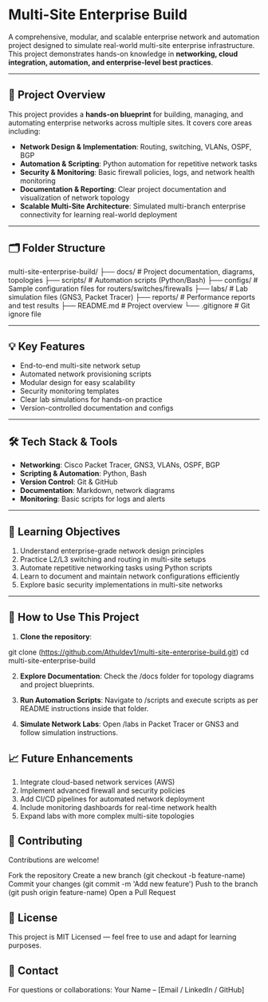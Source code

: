 # Multi-Site Enterprise Build

A comprehensive, modular, and scalable enterprise network and automation project designed to simulate real-world multi-site enterprise infrastructure. This project demonstrates hands-on knowledge in **networking, cloud integration, automation, and enterprise-level best practices**.

---

## 🚀 Project Overview

This project provides a **hands-on blueprint** for building, managing, and automating enterprise networks across multiple sites. It covers core areas including:

- **Network Design & Implementation**: Routing, switching, VLANs, OSPF, BGP  
- **Automation & Scripting**: Python automation for repetitive network tasks  
- **Security & Monitoring**: Basic firewall policies, logs, and network health monitoring  
- **Documentation & Reporting**: Clear project documentation and visualization of network topology  
- **Scalable Multi-Site Architecture**: Simulated multi-branch enterprise connectivity for learning real-world deployment  

---

## 🗂️ Folder Structure

multi-site-enterprise-build/
├── docs/ # Project documentation, diagrams, topologies
├── scripts/ # Automation scripts (Python/Bash)
├── configs/ # Sample configuration files for routers/switches/firewalls
├── labs/ # Lab simulation files (GNS3, Packet Tracer)
├── reports/ # Performance reports and test results
├── README.md # Project overview
└── .gitignore # Git ignore file


---

## 💡 Key Features

- End-to-end multi-site network setup  
- Automated network provisioning scripts  
- Modular design for easy scalability  
- Security monitoring templates  
- Clear lab simulations for hands-on practice  
- Version-controlled documentation and configs  

---

## 🛠️ Tech Stack & Tools

- **Networking**: Cisco Packet Tracer, GNS3, VLANs, OSPF, BGP  
- **Scripting & Automation**: Python, Bash  
- **Version Control**: Git & GitHub  
- **Documentation**: Markdown, network diagrams  
- **Monitoring**: Basic scripts for logs and alerts  

---

## 🎯 Learning Objectives

1. Understand enterprise-grade network design principles  
2. Practice L2/L3 switching and routing in multi-site setups  
3. Automate repetitive networking tasks using Python scripts  
4. Learn to document and maintain network configurations efficiently  
5. Explore basic security implementations in multi-site networks  

---

## 🔧 How to Use This Project

1. **Clone the repository**:
   
git clone (https://github.com/Athuldev1/multi-site-enterprise-build.git)
cd multi-site-enterprise-build

2. **Explore Documentation**: Check the /docs folder for topology diagrams and project blueprints.

3. **Run Automation Scripts**: Navigate to /scripts and execute scripts as per README instructions inside that folder.

4. **Simulate Network Labs**: Open /labs in Packet Tracer or GNS3 and follow simulation instructions.


## 📈 Future Enhancements

1. Integrate cloud-based network services (AWS)
2. Implement advanced firewall and security policies
3. Add CI/CD pipelines for automated network deployment
4. Include monitoring dashboards for real-time network health
5. Expand labs with more complex multi-site topologies

## 🤝 Contributing

Contributions are welcome!

Fork the repository
Create a new branch (git checkout -b feature-name)
Commit your changes (git commit -m 'Add new feature')
Push to the branch (git push origin feature-name)
Open a Pull Request

## 📄 License

This project is MIT Licensed — feel free to use and adapt for learning purposes.

## 📌 Contact

For questions or collaborations:
Your Name – [Email / LinkedIn / GitHub]
